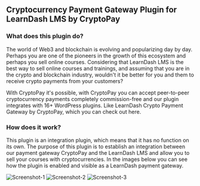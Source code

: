## Cryptocurrency Payment Gateway Plugin for LearnDash LMS by CryptoPay

### What does this plugin do?

The world of Web3 and blockchain is evolving and popularizing day by day. Perhaps you are one of the pioneers in the growth of this ecosystem and perhaps you sell online courses. Considering that LearnDash LMS is the best way to sell online courses and trainings, and assuming that you are in the crypto and blockchain industry, wouldn't it be better for you and them to receive crypto payments from your customers?

With CryptoPay it's possible, with CryptoPay you can accept peer-to-peer cryptocurrency payments completely commission-free and our plugin integrates with 16+ WordPress plugins. Like LearnDash Crypto Payment Gateway by CryptoPay, which you can check out here.

### How does it work?

This plugin is an integration plugin, which means that it has no function on its own. The purpose of this plugin is to establish an integration between our payment gateway CryptoPay and the LearnDash LMS and allow you to sell your courses with cryptocurrencies. In the images below you can see how the plugin is enabled and visible as a LearnDash payment gateway.

![Screenshot-1](https://i.ibb.co/k1fRfGS/Screenshot-1.png)
![Screenshot-2](https://i.ibb.co/hsRZ1Ps/Screenshot-2.png)
![Screenshot-3](https://i.ibb.co/YkXmpj3/Screenshot-3.png)